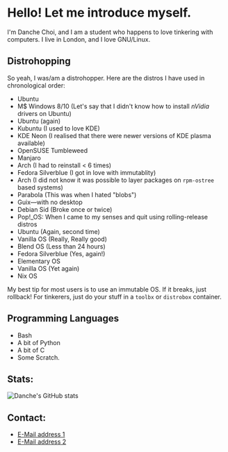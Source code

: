 # Hello! Let me introduce myself.

I'm Danche Choi, and I am a student who happens to love tinkering with computers.
I live in London, and I love GNU/Linux.

## Distrohopping

So yeah, I was/am a distrohopper. Here are the distros I have used in chronological order:
* Ubuntu
* M$ Windows 8/10 (Let's say that I didn't know how to install *nVidia* drivers on Ubuntu)
* Ubuntu (again)
* Kubuntu (I used to love KDE)
* KDE Neon (I realised that there were newer versions of KDE plasma available)
* OpenSUSE Tumbleweed
* Manjaro
* Arch (I had to reinstall < 6 times)
* Fedora Silverblue (I got in love with immutablity)
* Arch (I did not know it was possible to layer packages on `rpm-ostree` based systems)
* Parabola (This was when I hated "blobs")
* Guix—with no desktop
* Debian Sid (Broke once or twice)
* Pop!\_OS: When I came to my senses and quit using rolling-release distros
* Ubuntu (Again, second time)
* Vanilla OS (Really, Really good)
* Blend OS (Less than 24 hours)
* Fedora Silverblue (Yes, again!)
* Elementary OS
* Vanilla OS (Yet again)
* Nix OS

My best tip for most users is to use an immutable OS.
If it breaks, just rollback!
For tinkerers, just do your stuff in a `toolbx` or `distrobox` container.

## Programming Languages
* Bash
* A bit of Python
* A bit of C
* Some Scratch.

## Stats:
![Danche's GitHub stats](https://github-readme-stats.vercel.app/api?username=dch82&theme=transparent&show_icons=true)

## Contact:
* [E-Mail address 1](mailto:danche.choi@outlook.com)
* [E-Mail address 2](mailto:danche.choi@gmail.com)

